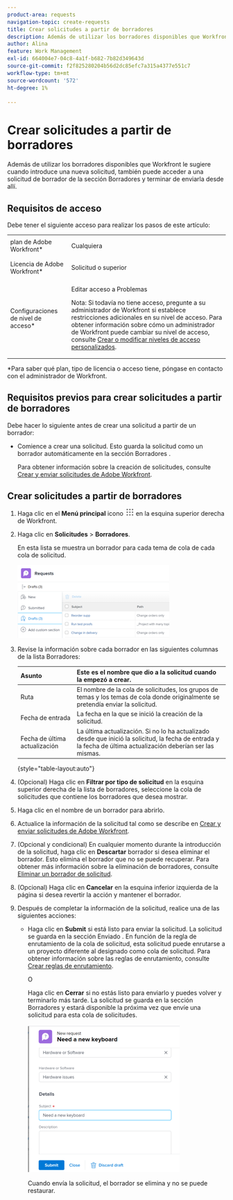 ```yaml
---
product-area: requests
navigation-topic: create-requests
title: Crear solicitudes a partir de borradores
description: Además de utilizar los borradores disponibles que Workfront le sugiere cuando introduce una nueva solicitud, también puede acceder a una solicitud de borrador de la sección Borradores y terminar de enviarla desde allí.
author: Alina
feature: Work Management
exl-id: 664004e7-04c8-4a1f-b682-7b82d349643d
source-git-commit: f2f825280204b56d2dc85efc7a315a4377e551c7
workflow-type: tm+mt
source-wordcount: '572'
ht-degree: 1%

---
```


# Crear solicitudes a partir de borradores

Además de utilizar los borradores disponibles que Workfront le sugiere cuando introduce una nueva solicitud, también puede acceder a una solicitud de borrador de la sección Borradores y terminar de enviarla desde allí.

## Requisitos de acceso

Debe tener el siguiente acceso para realizar los pasos de este artículo:

<table style="table-layout:auto"> 
 <col> 
 <col> 
 <tbody> 
  <tr> 
   <td role="rowheader">plan de Adobe Workfront*</td> 
   <td> <p>Cualquiera </p> </td> 
  </tr> 
  <tr> 
   <td role="rowheader">Licencia de Adobe Workfront*</td> 
   <td> <p>Solicitud o superior</p> </td> 
  </tr> 
  <tr> 
   <td role="rowheader">Configuraciones de nivel de acceso*</td> 
   <td> <p>Editar acceso a Problemas</p> <p>Nota: Si todavía no tiene acceso, pregunte a su administrador de Workfront si establece restricciones adicionales en su nivel de acceso. Para obtener información sobre cómo un administrador de Workfront puede cambiar su nivel de acceso, consulte <a href="../../../administration-and-setup/add-users/configure-and-grant-access/create-modify-access-levels.md" class="MCXref xref">Crear o modificar niveles de acceso personalizados</a>.</p> </td> 
  </tr> 
 </tbody> 
</table>

&#42;Para saber qué plan, tipo de licencia o acceso tiene, póngase en contacto con el administrador de Workfront.

## Requisitos previos para crear solicitudes a partir de borradores

Debe hacer lo siguiente antes de crear una solicitud a partir de un borrador: 

* Comience a crear una solicitud. Esto guarda la solicitud como un borrador automáticamente en la sección Borradores .

   Para obtener información sobre la creación de solicitudes, consulte [Crear y enviar solicitudes de Adobe Workfront](../../../manage-work/requests/create-requests/create-submit-requests.md).

## Crear solicitudes a partir de borradores

1. Haga clic en el **Menú principal** icono ![](assets/main-menu-icon.png) en la esquina superior derecha de Workfront.
1. Haga clic en **Solicitudes** > **Borradores**.

   En esta lista se muestra un borrador para cada tema de cola de cada cola de solicitud.

   ![](assets/nwe-drafts-section-with-list-of-drafts-350x169.png)

1. Revise la información sobre cada borrador en las siguientes columnas de la lista Borradores:

   | Asunto | Este es el nombre que dio a la solicitud cuando la empezó a crear. |
   |---|---|
   | Ruta | El nombre de la cola de solicitudes, los grupos de temas y los temas de cola donde originalmente se pretendía enviar la solicitud. |
   | Fecha de entrada | La fecha en la que se inició la creación de la solicitud. |
   | Fecha de última actualización | La última actualización. Si no lo ha actualizado desde que inició la solicitud, la fecha de entrada y la fecha de última actualización deberían ser las mismas. |

   {style="table-layout:auto"}

1. (Opcional) Haga clic en **Filtrar por tipo de solicitud** en la esquina superior derecha de la lista de borradores, seleccione la cola de solicitudes que contiene los borradores que desea mostrar.
1. Haga clic en el nombre de un borrador para abrirlo.
1. Actualice la información de la solicitud tal como se describe en [Crear y enviar solicitudes de Adobe Workfront](../../../manage-work/requests/create-requests/create-submit-requests.md).
1. (Opcional y condicional) En cualquier momento durante la introducción de la solicitud, haga clic en **Descartar** borrador si desea eliminar el borrador. Esto elimina el borrador que no se puede recuperar. Para obtener más información sobre la eliminación de borradores, consulte [Eliminar un borrador de solicitud](../../../manage-work/requests/create-requests/delete-request-draft.md).

1. (Opcional) Haga clic en **Cancelar** en la esquina inferior izquierda de la página si desea revertir la acción y mantener el borrador.

1. Después de completar la información de la solicitud, realice una de las siguientes acciones:

   * Haga clic en **Submit** si está listo para enviar la solicitud. La solicitud se guarda en la sección Enviado . En función de la regla de enrutamiento de la cola de solicitud, esta solicitud puede enrutarse a un proyecto diferente al designado como cola de solicitud. Para obtener información sobre las reglas de enrutamiento, consulte [Crear reglas de enrutamiento](../../../manage-work/requests/create-and-manage-request-queues/create-routing-rules.md).

      O

      Haga clic en **Cerrar** si no estás listo para enviarlo y puedes volver y terminarlo más tarde. La solicitud se guarda en la sección Borradores y estará disponible la próxima vez que envíe una solicitud para esta cola de solicitudes.

      ![](assets/nwe-submit-close-discard-draft-buttons-on-new-request-350x340.png)

      Cuando envía la solicitud, el borrador se elimina y no se puede restaurar.
